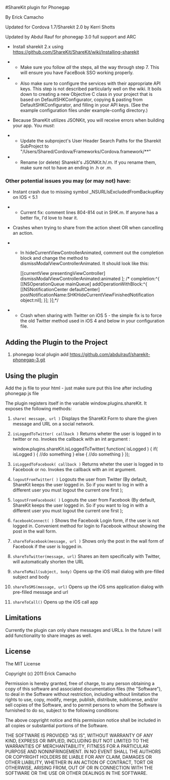 #ShareKit plugin for Phonegap 

By Erick Camacho

Updated for Cordova 1.7/Sharekit 2.0 by Kerri Shotts

Updated by Abdul Rauf for phonegap 3.0 full support and ARC


* Install sharekit 2.x using https://github.com/ShareKit/ShareKit/wiki/Installing-sharekit

* * Make sure you follow *all* the steps, all the way through step 7. This will ensure you have FaceBook SSO working properly.

* * Also make sure to configure the services with their appropriate API keys. This step is not described particularly well on the wiki. It boils down to creating a new Objective C class in your project that is based on DefaultSHKConfigurator, copying & pasting from DefaultSHKConfigurator, and filling in your API keys. (See the example configuration files under example-config directory.)

* Because ShareKit utilizes JSONKit, you will receive errors when building your app. You *must*:

* * Update the subproject's User Header Search Paths for the Sharekit SubProject to "/Users/Shared/Cordova/Frameworks/Cordova.framework/**"

* * Rename (or delete) Sharekit's JSONKit.h/.m. If you rename them, make sure not to have an ending in .h or .m.

### Other potential issues you may (or may not) have:

* Instant crash due to missing symbol _NSURLIsExcludedFromBackupKey on IOS < 5.1

* * Current fix: comment lines 804-814 out in SHK.m. If anyone has a better fix, I'd love to hear it.

* Crashes when trying to share from the action sheet OR when cancelling an action.

* * In hideCurrentViewControllerAnimated, comment out the completion block and change the method to dismissModalViewControllerAnimated. It should look like this:

    [[currentView presentingViewController] dismissModalViewControllerAnimated:animated ];
    /* completion:^{                                                                           
        [[NSOperationQueue mainQueue] addOperationWithBlock:^{
           [[NSNotificationCenter defaultCenter] postNotificationName:SHKHideCurrentViewFinishedNotification object:nil];
         }];
      }];*/

* * Crash when sharing with Twitter on iOS 5 - the simple fix is to force the old Twitter method used in iOS 4 and below in your configuration file. 

## Adding the Plugin to the Project

1. phonegap local plugin add https://github.com/abdulrauf/sharekit-phonegap-3.git


## Using the plugin


Add the js file to your html - just make sure put this line after including phonegap js file

<script type="text/javascript" src="ShareKitPlugin.js"></script>

The plugin registers itself in the variable window.plugins.shareKit. It exposes the following methods:

1. `share( message, url )` Displays the ShareKit Form to share the given message and URL on a social network.

2. `isLoggedToTwitter( callback )` Returns wheter the user is logged in to twitter or no. Invokes the callback with an int argument :

	window.plugins.shareKit.isLoggedToTwitter( function( isLogged ) {
		if( isLogged ) {
			//do something
		} else {
			//do something
		}
	});

3. `isLoggedToFacebook( callback )` Returns wheter the user is logged in to Facebook or no. Invokes the callback with an int argument.

4. `logoutFromTwitter( )` Logouts the user from Twitter (By default, ShareKit keeps the user logged in. So if you want to log in with a different user
you must logout the current one first );

5. `logoutFromFacebook( )` Logouts the user from Facebook (By default, ShareKit keeps the user logged in. So if you want to log in with a different user
you must logout the current one first );

6. `facebookConnect( )` Shows the Facebook Login form, if the user is not logged in. Convenient method for login to Facebook without showing the post in the wall form.

7. `shareToFacebook(message, url )` Shows only the post in the wall form of Facebook if the user is logged in. 

8. `shareToTwitter(message, url)` Shares an item specifically with Twitter, will automatically shorten the URL

9. `shareToMail(subject, body)` Opens up the iOS mail dialog with pre-filled subject and body

10. `shareToSMS(message, url)` Opens up the iOS sms application dialog with pre-filled message and url

11. `shareToCall()` Opens up the iOS call app
## Limitations

Currently the plugin can only share messages and URLs. In the future I will add functionality to share images as well.

## License 


The MIT License

Copyright (c) 2011 Erick Camacho

Permission is hereby granted, free of charge, to any person obtaining a copy
of this software and associated documentation files (the "Software"), to deal
in the Software without restriction, including without limitation the rights
to use, copy, modify, merge, publish, distribute, sublicense, and/or sell
copies of the Software, and to permit persons to whom the Software is
furnished to do so, subject to the following conditions:

The above copyright notice and this permission notice shall be included in
all copies or substantial portions of the Software.

THE SOFTWARE IS PROVIDED "AS IS", WITHOUT WARRANTY OF ANY KIND, EXPRESS OR
IMPLIED, INCLUDING BUT NOT LIMITED TO THE WARRANTIES OF MERCHANTABILITY,
FITNESS FOR A PARTICULAR PURPOSE AND NONINFRINGEMENT. IN NO EVENT SHALL THE
AUTHORS OR COPYRIGHT HOLDERS BE LIABLE FOR ANY CLAIM, DAMAGES OR OTHER
LIABILITY, WHETHER IN AN ACTION OF CONTRACT, TORT OR OTHERWISE, ARISING FROM,
OUT OF OR IN CONNECTION WITH THE SOFTWARE OR THE USE OR OTHER DEALINGS IN
THE SOFTWARE.


